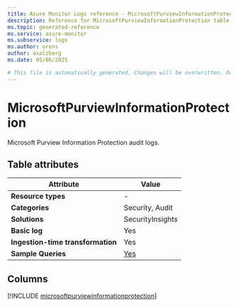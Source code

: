 ```yaml
---
title: Azure Monitor Logs reference - MicrosoftPurviewInformationProtection
description: Reference for MicrosoftPurviewInformationProtection table in Azure Monitor Logs.
ms.topic: generated-reference
ms.service: azure-monitor
ms.subservice: logs
ms.author: orens
author: osalzberg
ms.date: 05/06/2025

# This file is automatically generated. Changes will be overwritten. Do not change this file directly.
---
```


# MicrosoftPurviewInformationProtection

Microsoft Purview Information Protection audit logs.


## Table attributes

|Attribute|Value|
|---|---|
|**Resource types**|-|
|**Categories**|Security, Audit|
|**Solutions**| SecurityInsights|
|**Basic log**|Yes|
|**Ingestion-time transformation**|Yes|
|**Sample Queries**|[Yes](/azure/azure-monitor/reference/queries/microsoftpurviewinformationprotection)|



## Columns
  
[!INCLUDE [microsoftpurviewinformationprotection](~/reusable-content/ce-skilling/azure/includes/azure-monitor/reference/tables/microsoftpurviewinformationprotection-include.md)]
